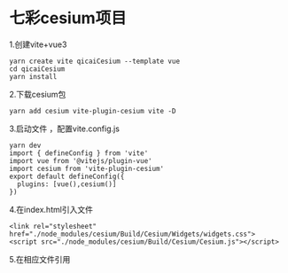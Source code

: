 # 		七彩cesium项目

1.创建vite+vue3

```
yarn create vite qicaiCesium --template vue
cd qicaiCesium
yarn install
```

2.下载cesium包

```
yarn add cesium vite-plugin-cesium vite -D
```

3.启动文件 ，配置vite.config.js

```
yarn dev
import { defineConfig } from 'vite'
import vue from '@vitejs/plugin-vue'
import cesium from 'vite-plugin-cesium'
export default defineConfig({
  plugins: [vue(),cesium()]
})
```

4.在index.html引入文件

```
<link rel="stylesheet" href="./node_modules/cesium/Build/Cesium/Widgets/widgets.css">
<script src="./node_modules/cesium/Build/Cesium/Cesium.js"></script>
```

5.在相应文件引用